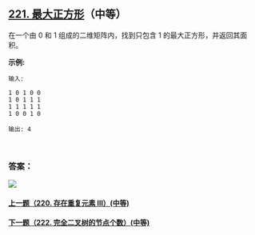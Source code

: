 ## [221. 最大正方形](https://leetcode-cn.com/problems/maximal-square/)（中等）

在一个由 0 和 1 组成的二维矩阵内，找到只包含 1 的最大正方形，并返回其面积。

**示例:**

```
输入: 

1 0 1 0 0
1 0 1 1 1
1 1 1 1 1
1 0 0 1 0

输出: 4
```

<br/>

### 答案：







![](https://img-blog.csdnimg.cn/20200807155236311.png)

#### [上一题（220. 存在重复元素 III）(中等)](https://github.com/sdwwld/leetCode/blob/master/src/main/java/com/wld/java/leetcode/leetCode0220.md)

#### [下一题（222. 完全二叉树的节点个数）(中等)](https://github.com/sdwwld/leetCode/blob/master/src/main/java/com/wld/java/leetcode/leetCode0222.md)